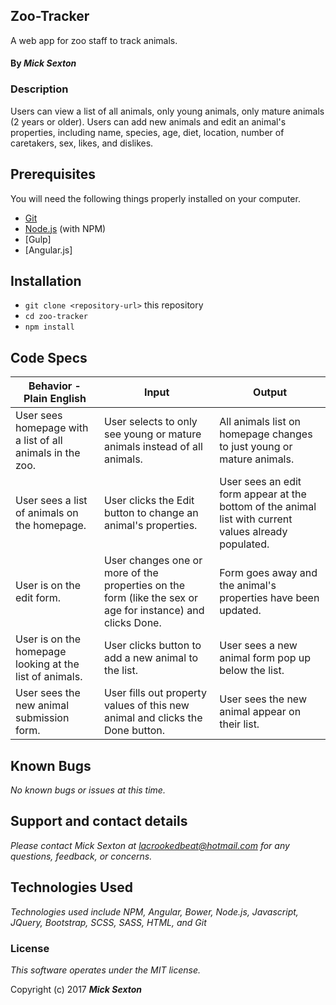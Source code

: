 ## Zoo-Tracker

A web app for zoo staff to track animals.

#### By _**Mick Sexton**_

### Description

Users can view a list of all animals, only young animals, only mature animals (2 years or older). Users can add new animals and edit an animal's properties, including name, species, age, diet, location, number of caretakers, sex, likes, and dislikes.

## Prerequisites

You will need the following things properly installed on your computer.

* [Git](https://git-scm.com/)
* [Node.js](https://nodejs.org/) (with NPM)
* [Gulp]
* [Angular.js]

## Installation

* `git clone <repository-url>` this repository
* `cd zoo-tracker`
* `npm install`

## Code Specs

|Behavior - Plain English|Input|Output|
|---|---|---|
|User sees homepage with a list of all animals in the zoo.|User selects to only see young or mature animals instead of all animals.|All animals list on homepage changes to just young or mature animals.|
|User sees a list of animals on the homepage.|User clicks the Edit button to change an animal's properties.|User sees an edit form appear at the bottom of the animal list with current values already populated.|
|User is on the edit form.|User changes one or more of the properties on the form (like the sex or age for instance) and clicks Done.|Form goes away and the animal's properties have been updated.|
|User is on the homepage looking at the list of animals.|User clicks button to add a new animal to the list.|User sees a new animal form pop up below the list.|
|User sees the new animal submission form.|User fills out property values of this new animal and clicks the Done button.|User sees the new animal appear on their list.|

## Known Bugs

_No known bugs or issues at this time._

## Support and contact details

_Please contact Mick Sexton at lacrookedbeat@hotmail.com for any questions, feedback, or concerns._

## Technologies Used

_Technologies used include NPM, Angular, Bower, Node.js, Javascript, JQuery, Bootstrap, SCSS, SASS, HTML, and Git_

### License

*This software operates under the MIT license.*

Copyright (c) 2017 **_Mick Sexton_**
